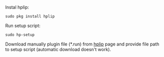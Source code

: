Instal hplip:
```
sudo pkg install hplip
```
Run setup script:
```
sudo hp-setup
```
Download manually plugin file (*.run) from [hplip](https://developers.hp.com/hp-linux-imaging-and-printing/plugins) page and provide file path to setup script (automatic download doesn't work).
